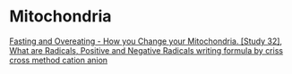 # Mitochondria
[Fasting and Overeating - How you Change your Mitochondria. [Study 32]](https://youtu.be/KQBmtzT4VTU), [What are Radicals, Positive and Negative Radicals writing formula by criss cross method cation anion](https://youtu.be/jc4XgekCoqQ)
